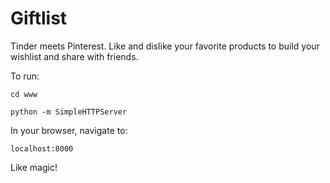 # Giftlist

Tinder meets Pinterest. Like and dislike your favorite products to build your wishlist and share with friends.

To run:

    cd www

    python -m SimpleHTTPServer

In your browser, navigate to:

    localhost:8000

Like magic!